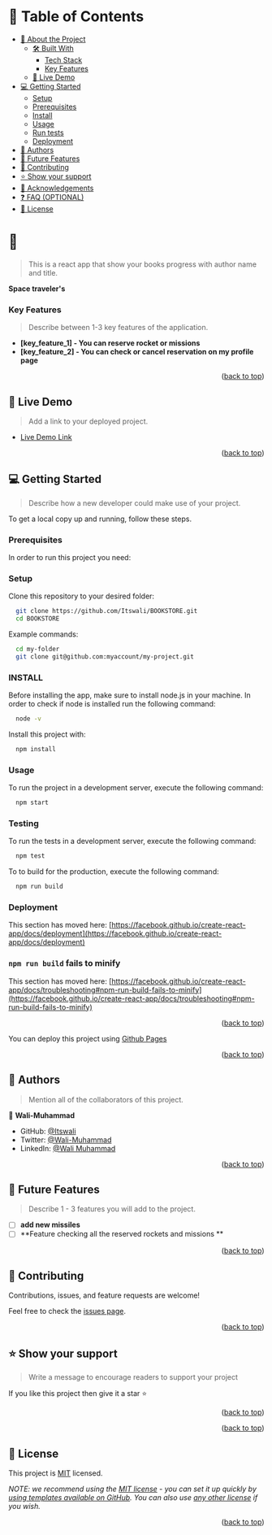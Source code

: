 <a name="readme-top"></a>

# 📗 Table of Contents

- [📖 About the Project](#about-project)
  - [🛠 Built With](#built-with)
    - [Tech Stack](#tech-stack)
    - [Key Features](#key-features)
  - [🚀 Live Demo](#live-demo)
- [💻 Getting Started](#getting-started)
  - [Setup](#setup)
  - [Prerequisites](#prerequisites)
  - [Install](#install)
  - [Usage](#usage)
  - [Run tests](#run-tests)
  - [Deployment](#triangular_flag_on_post-deployment)
- [👥 Authors](#authors)
- [🔭 Future Features](#future-features)
- [🤝 Contributing](#contributing)
- [⭐️ Show your support](#support)
- [🙏 Acknowledgements](#acknowledgements)
- [❓ FAQ (OPTIONAL)](#faq)
- [📝 License](#license)

<!-- PROJECT DESCRIPTION -->

# 📖 <a name="about-project"></a>

> This is a react app that show your books progress with author name and title.

**Space traveler's** 


<!-- Features -->

### Key Features <a name="key-features"></a>

> Describe between 1-3 key features of the application.

- **[key_feature_1] - You can reserve rocket or missions**
- **[key_feature_2] - You can check or cancel reservation on my profile page**

<p align="right">(<a href="#readme-top">back to top</a>)</p>

<!-- LIVE DEMO -->

## 🚀 Live Demo <a name="live-demo"></a>

> Add a link to your deployed project.

 - [Live Demo Link]() 

<p align="right">(<a href="#readme-top">back to top</a>)</p>

<!-- GETTING STARTED -->

## 💻 Getting Started <a name="getting-started"></a>

> Describe how a new developer could make use of your project.

To get a local copy up and running, follow these steps.

### Prerequisites

In order to run this project you need:

<!--
Example command:

```sh
 gem install rails
```
 -->

### Setup
Clone this repository to your desired folder:

```sh
  git clone https://github.com/Itswali/BOOKSTORE.git
  cd BOOKSTORE
```

Example commands:

```sh
  cd my-folder
  git clone git@github.com:myaccount/my-project.git
```


### INSTALL

Before installing the app, make sure to install node.js in your machine. In order to check if node is installed run the following command:

```sh
  node -v
```

Install this project with:

```sh
  npm install
```

### Usage

To run the project in a development server, execute the following command:

```sh
  npm start
```

### Testing

To run the tests in a development server, execute the following command:

```sh
  npm test
```

To to build for the production, execute the following command:

```sh
  npm run build
```

### Deployment


This section has moved here: [https://facebook.github.io/create-react-app/docs/deployment](https://facebook.github.io/create-react-app/docs/deployment)

### `npm run build` fails to minify

This section has moved here: [https://facebook.github.io/create-react-app/docs/troubleshooting#npm-run-build-fails-to-minify](https://facebook.github.io/create-react-app/docs/troubleshooting#npm-run-build-fails-to-minify)

<p align="right">(<a href="#readme-top">back to top</a>)</p>

You can deploy this project using [Github Pages](https://docs.github.com/en/pages/getting-started-with-github-pages/creating-a-github-pages-site)

<p align="right">(<a href="#readme-top">back to top</a>)</p>
<!-- AUTHORS -->

## 👥 Authors <a name="authors"></a>

> Mention all of the collaborators of this project.

👤 **Wali-Muhammad**

- GitHub: [@Itswali](https://github.com/Itswali)
- Twitter: [@Wali-Muhammad](https://twitter.com/WaliMuh94818599)
- LinkedIn: [@Wali Muhammad](https://www.linkedin.com/in/wali-muhammad-666040244/)

<p align="right">(<a href="#readme-top">back to top</a>)</p>

<!-- FUTURE FEATURES -->

## 🔭 Future Features <a name="future-features"></a>

> Describe 1 - 3 features you will add to the project.

- [ ] **add new missiles**
- [ ] **Feature checking all the reserved rockets and missions **

<p align="right">(<a href="#readme-top">back to top</a>)</p>

<!-- CONTRIBUTING -->

## 🤝 Contributing <a name="contributing"></a>

Contributions, issues, and feature requests are welcome!

Feel free to check the [issues page](../../issues/).

<p align="right">(<a href="#readme-top">back to top</a>)</p>

<!-- SUPPORT -->

## ⭐️ Show your support <a name="support"></a>

> Write a message to encourage readers to support your project

If you like this project then give it a star ⭐️ 

<p align="right">(<a href="#readme-top">back to top</a>)</p>


<!-- FAQ (optional) -->
<!--
## ❓ FAQ (OPTIONAL) <a name="faq"></a> -->
<!--

> Add at least 2 questions new developers would ask when they decide to use your project.

- **How to install all the packages used in the app**

  - Just type the command npm install It will automatically install all the dependencies

- **How to Open on browser**

  - npm start coommand will do the trick for you.
  -->

<p align="right">(<a href="#readme-top">back to top</a>)</p>

<!-- LICENSE -->

## 📝 License <a name="license"></a>

This project is [MIT](./LICENSE) licensed.

_NOTE: we recommend using the [MIT license](https://choosealicense.com/licenses/mit/) - you can set it up quickly by [using templates available on GitHub](https://docs.github.com/en/communities/setting-up-your-project-for-healthy-contributions/adding-a-license-to-a-repository). You can also use [any other license](https://choosealicense.com/licenses/) if you wish._

<p align="right">(<a href="#readme-top">back to top</a>)</p>

